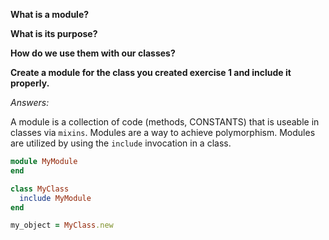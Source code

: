 **What is a module?**

**What is its purpose?**

**How do we use them with our classes?**

**Create a module for the class you created exercise 1 and include it properly.**

*Answers:*

A module is a collection of code (methods, CONSTANTS) that is useable in classes via `mixins`. Modules are a way to achieve polymorphism. Modules are utilized by using the `include` invocation in a class.

```ruby
module MyModule
end

class MyClass
  include MyModule
end

my_object = MyClass.new
```